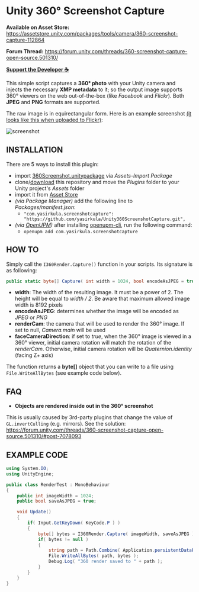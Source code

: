 # Unity 360° Screenshot Capture

**Available on Asset Store:** https://assetstore.unity.com/packages/tools/camera/360-screenshot-capture-112864

**Forum Thread:** https://forum.unity.com/threads/360-screenshot-capture-open-source.501310/

**[Support the Developer ☕](https://yasirkula.itch.io/unity3d)**

This simple script captures a **360° photo** with your Unity camera and injects the necessary **XMP metadata** to it; so the output image supports 360° viewers on the web out-of-the-box (like *Facebook* and *Flickr*). Both **JPEG** and **PNG** formats are supported.

The raw image is in equirectangular form. Here is an example screenshot [(it looks like this when uploaded to Flickr)](https://flic.kr/p/VPxPwY):

![screenshot](Images/360render.jpeg)

## INSTALLATION

There are 5 ways to install this plugin:

- import [360Screenshot.unitypackage](https://github.com/yasirkula/Unity360ScreenshotCapture/releases) via *Assets-Import Package*
- clone/[download](https://github.com/yasirkula/Unity360ScreenshotCapture/archive/master.zip) this repository and move the *Plugins* folder to your Unity project's *Assets* folder
- import it from [Asset Store](https://assetstore.unity.com/packages/tools/camera/360-screenshot-capture-112864)
- *(via Package Manager)* add the following line to *Packages/manifest.json*:
  - `"com.yasirkula.screenshotcapture": "https://github.com/yasirkula/Unity360ScreenshotCapture.git",`
- *(via [OpenUPM](https://openupm.com))* after installing [openupm-cli](https://github.com/openupm/openupm-cli), run the following command:
  - `openupm add com.yasirkula.screenshotcapture`

## HOW TO

Simply call the `I360Render.Capture()` function in your scripts. Its signature is as following:

```csharp
public static byte[] Capture( int width = 1024, bool encodeAsJPEG = true, Camera renderCam = null, bool faceCameraDirection = true );
```

- **width**: The width of the resulting image. It must be a power of 2. The height will be equal to *width / 2*. Be aware that maximum allowed image width is 8192 pixels
- **encodeAsJPEG**: determines whether the image will be encoded as *JPEG* or *PNG*
- **renderCam**: the camera that will be used to render the 360° image. If set to null, *Camera.main* will be used
- **faceCameraDirection**: if set to *true*, when the 360° image is viewed in a 360° viewer, initial camera rotation will match the rotation of the *renderCam*. Otherwise, initial camera rotation will be *Quaternion.identity* (facing Z+ axis)

The function returns a **byte[]** object that you can write to a file using `File.WriteAllBytes` (see example code below).

## FAQ

- **Objects are rendered inside out in the 360° screenshot**

This is usually caused by 3rd-party plugins that change the value of `GL.invertCulling` (e.g. mirrors). See the solution: https://forum.unity.com/threads/360-screenshot-capture-open-source.501310/#post-7078093

## EXAMPLE CODE

```csharp
using System.IO;
using UnityEngine;

public class RenderTest : MonoBehaviour
{
	public int imageWidth = 1024;
	public bool saveAsJPEG = true;

	void Update()
	{
		if( Input.GetKeyDown( KeyCode.P ) )
		{
			byte[] bytes = I360Render.Capture( imageWidth, saveAsJPEG );
			if( bytes != null )
			{
				string path = Path.Combine( Application.persistentDataPath, "360render" + ( saveAsJPEG ? ".jpeg" : ".png" ) );
				File.WriteAllBytes( path, bytes );
				Debug.Log( "360 render saved to " + path );
			}
		}
	}
}
```
